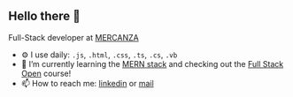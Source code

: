 
## Hello there 👋

Full-Stack developer at [MERCANZA](https://www.mercanza.es/)

- ⚙️ I use daily: `.js`, `.html`, `.css`, `.ts`, `.cs`, `.vb`
- 🌱 I’m currently learning the [MERN stack](https://www.udemy.com/course/the-web-dev-bootcamp/) and checking out the [Full Stack Open](https://fullstackopen.com/es/) course!
- 📫 How to reach me: [linkedin](https://www.linkedin.com/in/alexandru-cristian-cucuruzeanu) or [mail](mailto:alexandrucristian.cucuruzeanu@gmail.com)
